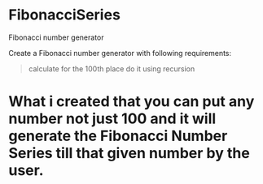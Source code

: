 # FibonacciSeries
Fibonacci number generator

Create a Fibonacci number generator with following requirements:
> calculate for the 100th place
> do it using recursion

# What  i created that you can put any number not just 100 and it will generate the Fibonacci Number Series till that given number by the user.
